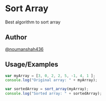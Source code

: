
# Sort Array

Best algorithm to sort array

## Author

[@noumanshah436](https://github.com/noumanshah436)


## Usage/Examples

```javascript
var myArray = [3, 0, 2, 2, 5, -1, 4, 1 ];
console.log("Original array: " + myArray);

var sortedArray = sort_array(myArray);
console.log("Sorted array: " + sortedArray);

```

